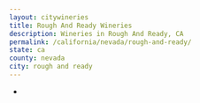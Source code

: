 ```yaml
---
layout: citywineries
title: Rough And Ready Wineries
description: Wineries in Rough And Ready, CA
permalink: /california/nevada/rough-and-ready/
state: ca
county: nevada
city: rough and ready
---
```

-
